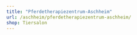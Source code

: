 ```yaml
---
title: "Pferdetherapiezentrum-Aschheim"
url: /aschheim/pferdetherapiezentrum-aschheim/
shop: Tiersalon
---
```

